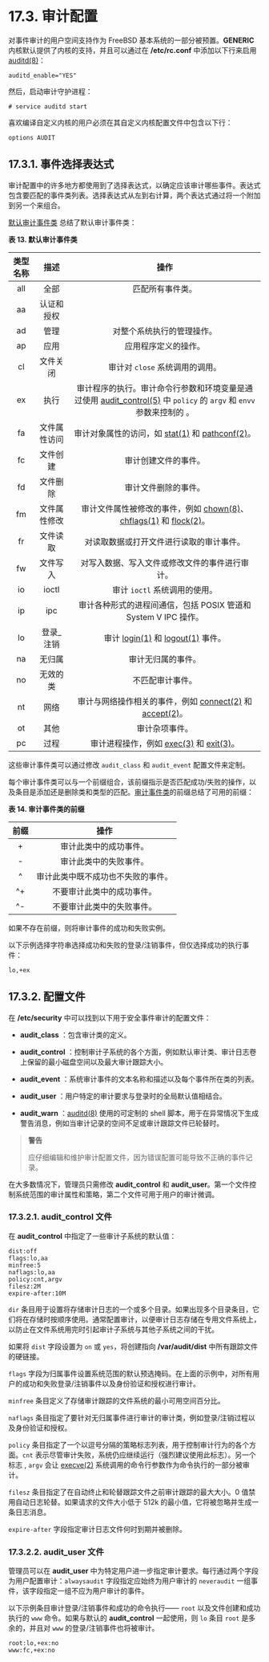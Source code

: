# 17.3. 审计配置

对事件审计的用户空间支持作为 FreeBSD 基本系统的一部分被预置。**GENERIC** 内核默认提供了内核的支持，并且可以通过在 **/etc/rc.conf** 中添加以下行来启用 [auditd(8)](https://www.freebsd.org/cgi/man.cgi?query=auditd&sektion=8&format=html)：

````
auditd_enable="YES"
````

然后，启动审计守护进程：

````
# service auditd start
````

喜欢编译自定义内核的用户必须在其自定义内核配置文件中包含以下行：

````
options AUDIT
````

## 17.3.1. 事件选择表达式

审计配置中的许多地方都使用到了选择表达式，以确定应该审计哪些事件。表达式包含要匹配的事件类列表。选择表达式从左到右计算，两个表达式通过将一个附加到另一个来组合。

[默认审计事件类](https://docs.freebsd.org/en/books/handbook/audit/#event-selection) 总结了默认审计事件类：

**表 13. 默认审计事件类**

|类型名称|描述|操作|
| :----------: | :----------------------: | :----------: |
|all|全部|匹配所有事件类。|
|aa|认证和授权| |
|ad|管理|对整个系统执行的管理操作。|
|ap|应用|应用程序定义的操作。|
|cl|文件关闭|审计对 `close` 系统调用的调用。|
|ex|执行|审计程序的执行。审计命令行参数和环境变量是通过使用 [audit_control(5)](https://www.freebsd.org/cgi/man.cgi?query=audit_control&sektion=5&format=html) 中 `policy` 的 `argv` 和 `envv` 参数来控制的 。|
|fa|文件属性访问|审计对象属性的访问，如 [stat(1)](https://www.freebsd.org/cgi/man.cgi?query=stat&sektion=1&format=html) 和 [pathconf(2)](https://www.freebsd.org/cgi/man.cgi?query=pathconf&sektion=2&format=html)。|
|fc|文件创建|审计创建文件的事件。|
|fd|文件删除|审计文件删除的事件。|
|fm|文件属性修改|审计文件属性被修改的事件，例如 [chown(8)](https://www.freebsd.org/cgi/man.cgi?query=chown&sektion=8&format=html)、[chflags(1)](https://www.freebsd.org/cgi/man.cgi?query=chown&sektion=8&format=html) 和 [flock(2)](https://www.freebsd.org/cgi/man.cgi?query=flock&sektion=2&format=html)。|
|fr|文件读取|对读取数据或打开文件进行读取的审计事件。|
|fw|文件写入|对写入数据、写入文件或修改文件的事件进行审计。|
|io|ioctl|审计 `ioctl` 系统调用的使用。|
|ip|ipc|审计各种形式的进程间通信，包括 POSIX 管道和 System V IPC 操作。|
|lo|登录_注销|审计 [login(1)](https://www.freebsd.org/cgi/man.cgi?query=flock&sektion=2&format=html) 和 [logout(1)](https://www.freebsd.org/cgi/man.cgi?query=logout&sektion=1&format=html) 事件。|
|na|无归属|审计无归属的事件。|
|no|无效的类|不匹配审计事件。|
|nt|网络|审计与网络操作相关的事件，例如 [connect(2)](https://www.freebsd.org/cgi/man.cgi?query=connect&sektion=2&format=html) 和 [accept(2)](https://www.freebsd.org/cgi/man.cgi?query=accept&sektion=2&format=html)。|
|ot|其他|审计杂项事件。|
|pc|过程|审计进程操作，例如 [exec(3)](https://www.freebsd.org/cgi/man.cgi?query=exec&sektion=3&format=html) 和 [exit(3)](https://www.freebsd.org/cgi/man.cgi?query=exit&sektion=3&format=html)。|

这些审计事件类可以通过修改 `audit_class` 和 `audit_event` 配置文件来定制。

每个审计事件类可以与一个前缀组合，该前缀指示是否匹配成功/失败的操作，以及条目是添加还是删除类和类型的匹配。[审计事件类](https://docs.freebsd.org/en/books/handbook/audit/#event-prefixes)的前缀总结了可用的前缀：

**表 14. 审计事件类的前缀**

|前缀|操作|
| :----------: | :----------------------: | 
|+|审计此类中的成功事件。|
|-|审计此类中的失败事件。|
|^|审计此类中既不成功也不失败的事件。|
|^+|不要审计此类中的成功事件。|
|^-|不要审计此类中的失败事件。|

如果不存在前缀，则将审计事件的成功和失败实例。

以下示例选择字符串选择成功和失败的登录/注销事件，但仅选择成功的执行事件：

````
lo,+ex
````

## 17.3.2. 配置文件

在 **/etc/security** 中可以找到以下用于安全事件审计的配置文件：

* **audit_class** ：包含审计类的定义。

* **audit_control** ：控制审计子系统的各个方面，例如默认审计类、审计日志卷上保留的最小磁盘空间以及最大审计跟踪大小。

* **audit_event** ：系统审计事件的文本名称和描述以及每个事件所在类的列表。

* **audit_user** ：用户特定的审计要求与登录时的全局默认值相结合。

* **audit_warn** ：[auditd(8)](https://www.freebsd.org/cgi/man.cgi?query=auditd&sektion=8&format=html) 使用的可定制的 shell 脚本，用于在异常情况下生成警告消息，例如当审计记录的空间不足或审计跟踪文件已轮替时。

>**警告**
> 
>应仔细编辑和维护审计配置文件，因为错误配置可能导致不正确的事件记录。

在大多数情况下，管理员只需修改 **audit_control** 和 **audit_user**。第一个文件控制系统范围的审计属性和策略，第二个文件可用于用户的审计微调。

### 17.3.2.1. **audit_control** 文件

在 **audit_control** 中指定了一些审计子系统的默认值：

````dir:/var/audit
dist:off
flags:lo,aa
minfree:5
naflags:lo,aa
policy:cnt,argv
filesz:2M
expire-after:10M
````

`dir` 条目用于设置将存储审计日志的一个或多个目录。如果出现多个目录条目，它们将在存储时按顺序使用。通常配置审计，以便审计日志存储在专用文件系统上，以防止在文件系统用完时引起审计子系统与其他子系统之间的干扰。

如果将 `dist` 字段设置为 `on` 或 `yes`，将创建指向 **/var/audit/dist** 中所有跟踪文件的硬链接。

`flags` 字段为归属事件设置系统范围的默认预选掩码。在上面的示例中，对所有用户的成功和失败登录/注销事件以及身份验证和授权进行审计。

`minfree` 条目定义了存储审计跟踪的文件系统的最小可用空间百分比。

`naflags` 条目指定了要针对无归属事件进行审计的审计类，例如登录/注销过程以及身份验证和授权。

`policy` 条目指定了一个以逗号分隔的策略标志列表，用于控制审计行为的各个方面。`cnt` 表示尽管审计失败，系统仍应继续运行（强烈建议使用此标志）。另一个标志 , `argv` 会让 [execve(2)](https://www.freebsd.org/cgi/man.cgi?query=execve&sektion=2&format=html) 系统调用的命令行参数作为命令执行的一部分被审计。

`filesz` 条目指定了在自动终止和轮替跟踪文件之前审计跟踪的最大大小。0 值禁用自动日志轮替。如果请求的文件大小低于 512k 的最小值，它将被忽略并生成一条日志消息。

`expire-after` 字段指定审计日志文件何时到期并被删除。

### 17.3.2.2. **audit_user** 文件

管理员可以在 **audit_user** 中为特定用户进一步指定审计要求。每行通过两个字段为用户配置审计：`alwaysaudit` 字段指定应始终为用户审计的 `neveraudit` 一组事件，该字段指定一组不应为用户审计的事件。

以下示例条目审计登录/注销事件和成功的命令执行—— `root` 以及文件创建和成功执行的 `www` 命令。如果与默认的 **audit_control** 一起使用，则 `lo` 条目 `root` 是多余的，并且对 `www` 的登录/注销事件也将被审计。

````
root:lo,+ex:no
www:fc,+ex:no
````
